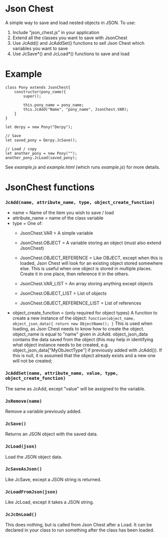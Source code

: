 # Json Chest
A simple way to save and load nested objects in JSON.
To use:
1. Include "json_chest.js" in your application
2. Extend all the classes you want to save with JsonChest
3. Use JcAdd() and JcAddSet() functions to sell Json Chest which variables you want to save
4. Use JcSave\*() and JcLoad\*() functions to save and load

# Example
```
class Pony extends JsonChest{
	constructor(pony_name){
		super();
		
		this.pony_name = pony_name;
		this.JcAdd("Name", "pony_name", JsonChest.VAR);
	}
}

let derpy = new Pony("Derpy");

// Save
let saved_pony = Derpy.JcSave();

// Load / copy
let another_pony = new Pony("");
another_pony.JcLoad(saved_pony);
```

See *example.js* and *example.html* (which runs *example.js*) for more details.


# JsonChest functions
### `JcAdd(name, attribute_name, type, object_create_function)`
* name = Name of the item you wish to save / load
* attribute_name = name of the class variable
* type = One of: 
	* JsonChest.VAR = A simple variable 
	* JsonChest.OBJECT = A variable storing an object (must also extend JsonChest)
	* JsonChest.OBJECT_REFERENCE = Like OBJECT, except when this is loaded, Json Chest will look for an existing object stored somewhere else. This is useful when one object is stored in multiple places. Create it in one place, then reference it in the others.
	
	* JsonChest.VAR_LIST = An array storing anything except objects
	* JsonChest.OBJECT_LIST = List of objects
	* JsonChest.OBJECT_REFERENCE_LIST = List of references
* object_create_function = (only required for object types) A function to create a new instance of the object: `function(object_name, object_json_data){ return new ObjectName(); }` This is used when loading, as Json Chest needs to know how to create the object. object_name is equal to "name" given in JcAdd. object_json_data contains the data saved from the object (this may help in identifying what object instance needs to be created, e.g. object_json_data["MyObJectType"] if previously added with JcAdd()). If this is null, it is assumed that the object already exists and a new one will not be created;

### `JcAddSet(name, attribute_name, value, type, object_create_function)`
The same as JcAdd, except "value" will be assigned to the variable.

### `JsRemove(name)`
Remove a variable previously added.

### `JcSave()`
Returns an JSON object with the saved data.

### `JcLoad(json)`
Load the JSON object data.

### `JcSaveAsJson()`
Like JcSave, except a JSON string is returned.

### `JcLoadFromJson(json)`
Like JcLoad, except it takes a JSON string.

### `JcJcOnLoad()`
This does nothing, but is called from Json Chest after a Load. It can be declared in your class to run something after the class has been loaded. 
